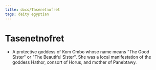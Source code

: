 ```yaml
---
title: docs/Tasenetnofret
tags: deity egyptian
---
```


# Tasenetnofret
- A protective goddess of Kom Ombo whose name means "The Good Sister" or "The Beautiful Sister". She was a local manifestation of the goddess Hathor, consort of Horus, and mother of Panebtawy.